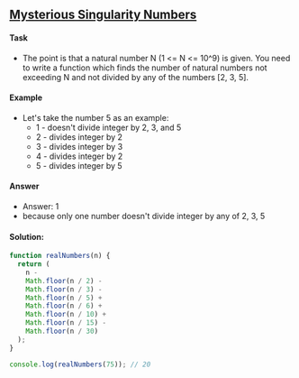 ## [Mysterious Singularity Numbers](https://www.codewars.com/kata/6409aa6df4a0b773ce29cc3d/javascript)

#### Task

- The point is that a natural number N (1 <= N <= 10^9) is given. You need to write a function which finds the number of natural numbers not exceeding N and not divided by any of the numbers [2, 3, 5].

#### Example

- Let's take the number 5 as an example:
  - 1 - doesn't divide integer by 2, 3, and 5
  - 2 - divides integer by 2
  - 3 - divides integer by 3
  - 4 - divides integer by 2
  - 5 - divides integer by 5 

#### Answer

- Answer: 1
- because only one number doesn't divide integer by any of 2, 3, 5

#### Solution:

```js
function realNumbers(n) {
  return (
    n -
    Math.floor(n / 2) -
    Math.floor(n / 3) -
    Math.floor(n / 5) +
    Math.floor(n / 6) +
    Math.floor(n / 10) +
    Math.floor(n / 15) -
    Math.floor(n / 30)
  );
}

console.log(realNumbers(75)); // 20
```
